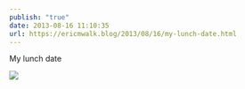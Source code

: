 ```yaml
---
publish: "true"
date: 2013-08-16 11:10:35
url: https://ericmwalk.blog/2013/08/16/my-lunch-date.html
---
```


My lunch date

![](https://ericmwalk.blog/uploads/2022/d9184bc057.jpg)